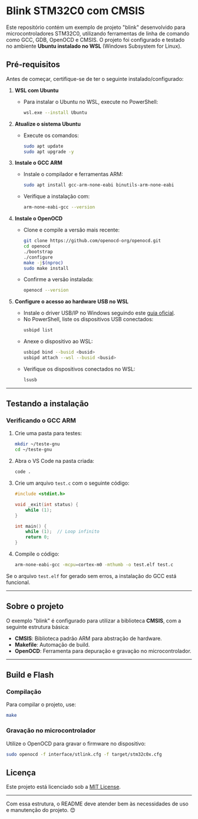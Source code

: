 # Blink STM32C0 com CMSIS

Este repositório contém um exemplo de projeto "blink" desenvolvido para microcontroladores STM32C0, utilizando ferramentas de linha de comando como GCC, GDB, OpenOCD e CMSIS. O projeto foi configurado e testado no ambiente **Ubuntu instalado no WSL** (Windows Subsystem for Linux).

## Pré-requisitos

Antes de começar, certifique-se de ter o seguinte instalado/configurado:

1. **WSL com Ubuntu**
   - Para instalar o Ubuntu no WSL, execute no PowerShell:
     ```bash
     wsl.exe --install Ubuntu
     ```

2. **Atualize o sistema Ubuntu**
   - Execute os comandos:
     ```bash
     sudo apt update
     sudo apt upgrade -y
     ```

3. **Instale o GCC ARM**
   - Instale o compilador e ferramentas ARM:
     ```bash
     sudo apt install gcc-arm-none-eabi binutils-arm-none-eabi
     ```
   - Verifique a instalação com:
     ```bash
     arm-none-eabi-gcc --version
     ```

4. **Instale o OpenOCD**
   - Clone e compile a versão mais recente:
     ```bash
     git clone https://github.com/openocd-org/openocd.git
     cd openocd
     ./bootstrap
     ./configure
     make -j$(nproc)
     sudo make install
     ```
   - Confirme a versão instalada:
     ```bash
     openocd --version
     ```

5. **Configure o acesso ao hardware USB no WSL**
   - Instale o driver USB/IP no Windows seguindo este [guia oficial](https://learn.microsoft.com/en-us/windows/wsl/connect-usb).
   - No PowerShell, liste os dispositivos USB conectados:
     ```bash
     usbipd list
     ```
   - Anexe o dispositivo ao WSL:
     ```bash
     usbipd bind --busid <busid>
     usbipd attach --wsl --busid <busid>
     ```
   - Verifique os dispositivos conectados no WSL:
     ```bash
     lsusb
     ```

---

## Testando a instalação

### Verificando o GCC ARM

1. Crie uma pasta para testes:
   ```bash
   mkdir ~/teste-gnu
   cd ~/teste-gnu
   ```
2. Abra o VS Code na pasta criada:
   ```bash
   code .
   ```
3. Crie um arquivo `test.c` com o seguinte código:
   ```c
   #include <stdint.h>

   void _exit(int status) {
       while (1);
   }

   int main() {
       while (1);  // Loop infinito
       return 0;
   }
   ```
4. Compile o código:
   ```bash
   arm-none-eabi-gcc -mcpu=cortex-m0 -mthumb -o test.elf test.c
   ```

Se o arquivo `test.elf` for gerado sem erros, a instalação do GCC está funcional.

---

## Sobre o projeto

O exemplo "blink" é configurado para utilizar a biblioteca **CMSIS**, com a seguinte estrutura básica:

- **CMSIS**: Biblioteca padrão ARM para abstração de hardware.
- **Makefile**: Automação de build.
- **OpenOCD**: Ferramenta para depuração e gravação no microcontrolador.

---

## Build e Flash

### Compilação
Para compilar o projeto, use:
```bash
make
```

### Gravação no microcontrolador
Utilize o OpenOCD para gravar o firmware no dispositivo:
```bash
sudo openocd -f interface/stlink.cfg -f target/stm32c0x.cfg
```

## Licença

Este projeto está licenciado sob a [MIT License](LICENSE).

--- 

Com essa estrutura, o README deve atender bem às necessidades de uso e manutenção do projeto. 😊
